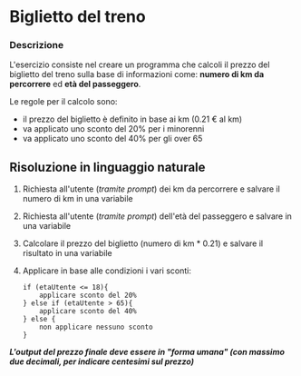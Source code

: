 # Biglietto del treno

### Descrizione

L'esercizio consiste nel creare un programma che calcoli il prezzo del biglietto del treno sulla base di informazioni come: **numero di km da percorrere** ed **età del passeggero**.

Le regole per il calcolo sono:

- il prezzo del biglietto è definito in base ai km (0.21 € al km)
- va applicato uno sconto del 20% per i minorenni
- va applicato uno sconto del 40% per gli over 65

## Risoluzione in linguaggio naturale

1.  Richiesta all'utente (_tramite prompt_) dei km da percorrere e salvare il numero di km in una variabile
2.  Richiesta all'utente (_tramite prompt_) dell'età del passeggero e salvare in una variabile
3.  Calcolare il prezzo del biglietto (numero di km \* 0.21) e salvare il risultato in una variabile
4.  Applicare in base alle condizioni i vari sconti:

        if (etaUtente <= 18){
            applicare sconto del 20%
        } else if (etaUtente > 65){
            applicare sconto del 40%
        } else {
            non applicare nessuno sconto
        }

**_L'output del prezzo finale deve essere in "forma umana" (con massimo due decimali, per indicare centesimi sul prezzo)_**

